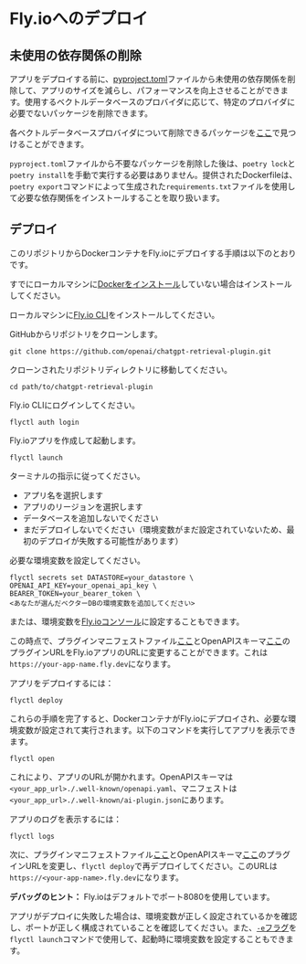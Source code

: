 # Fly.ioへのデプロイ

## 未使用の依存関係の削除

アプリをデプロイする前に、[pyproject.toml](./pyproject.toml)ファイルから未使用の依存関係を削除して、アプリのサイズを減らし、パフォーマンスを向上させることができます。使用するベクトルデータベースのプロバイダに応じて、特定のプロバイダに必要でないパッケージを削除できます。

各ベクトルデータベースプロバイダについて削除できるパッケージを[ここ](./removing-unused-dependencies.md)で見つけることができます。

`pyproject.toml`ファイルから不要なパッケージを削除した後は、`poetry lock`と`poetry install`を手動で実行する必要はありません。提供されたDockerfileは、`poetry export`コマンドによって生成された`requirements.txt`ファイルを使用して必要な依存関係をインストールすることを取り扱います。

## デプロイ

このリポジトリからDockerコンテナをFly.ioにデプロイする手順は以下のとおりです。

すでにローカルマシンに[Dockerをインストール](https://docs.docker.com/engine/install/)していない場合はインストールしてください。

ローカルマシンに[Fly.io CLI](https://fly.io/docs/getting-started/installing-flyctl/)をインストールしてください。

GitHubからリポジトリをクローンします。

```
git clone https://github.com/openai/chatgpt-retrieval-plugin.git
```

クローンされたリポジトリディレクトリに移動してください。

```
cd path/to/chatgpt-retrieval-plugin
```

Fly.io CLIにログインしてください。

```
flyctl auth login
```

Fly.ioアプリを作成して起動します。

```
flyctl launch
```

ターミナルの指示に従ってください。

- アプリ名を選択します
- アプリのリージョンを選択します
- データベースを追加しないでください
- まだデプロイしないでください（環境変数がまだ設定されていないため、最初のデプロイが失敗する可能性があります）

必要な環境変数を設定してください。

```
flyctl secrets set DATASTORE=your_datastore \
OPENAI_API_KEY=your_openai_api_key \
BEARER_TOKEN=your_bearer_token \
<あなたが選んだベクターDBの環境変数を追加してください>
```

または、環境変数を[Fly.ioコンソール](https://fly.io/dashboard)に設定することもできます。

この時点で、プラグインマニフェストファイル[ここ](./.well-known/ai-plugin.json)とOpenAPIスキーマ[ここ](./.well-known/openapi.yaml)のプラグインURLをFly.ioアプリのURLに変更することができます。これは`https://your-app-name.fly.dev`になります。

アプリをデプロイするには：

```
flyctl deploy
```

これらの手順を完了すると、DockerコンテナがFly.ioにデプロイされ、必要な環境変数が設定されて実行されます。以下のコマンドを実行してアプリを表示できます。

```
flyctl open
```

これにより、アプリのURLが開かれます。OpenAPIスキーマは`<your_app_url>./.well-known/openapi.yaml`、マニフェストは`<your_app_url>./.well-known/ai-plugin.json`にあります。

アプリのログを表示するには：

```
flyctl logs
```

次に、プラグインマニフェストファイル[ここ](./.well-known/ai-plugin.json)とOpenAPIスキーマ[ここ](./.well-known/openapi.yaml)のプラグインURLを変更し、`flyctl deploy`で再デプロイしてください。このURLは`https://<your-app-name>.fly.dev`になります。

**デバッグのヒント：**
Fly.ioはデフォルトでポート8080を使用しています。

アプリがデプロイに失敗した場合は、環境変数が正しく設定されているかを確認し、ポートが正しく構成されていることを確認してください。また、[`-e`フラグ](https://fly.io/docs/flyctl/launch/)を`flyctl launch`コマンドで使用して、起動時に環境変数を設定することもできます。
